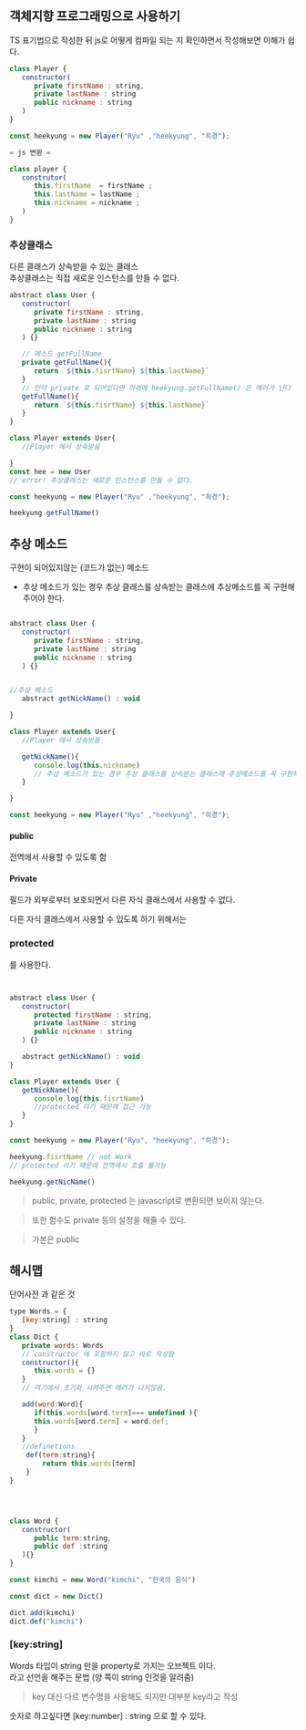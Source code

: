 ## 객체지향 프로그래밍으로 사용하기

TS 표기법으로 작성한 뒤 js로 어떻게 컴파일 되는 지 확인하면서 작성해보면 이해가 쉽다. 

```js
class Player {
   constructor(
      private firstName : string,
      private lastName : string
      public nickname : string
   )
}

const heekyung = new Player("Ryu" ,"heekyung", "히경");

= js 변환 =

class player {
   construtor(
      this.firstName  = firstName ; 
      this.lastName = lastName ;
      this.nickname = nickname ;
   )
}

```


### 추상클래스 
다른 클래스가 상속받을 수 있는 클래스</br>
추상클래스는 직접 새로운 인스턴스를 만들 수 없다.

```js
abstract class User {
   constructor(
      private firstName : string,
      private lastName : string
      public nickname : string
   ) {}

   // 메소드 getFullName
   private getFullName(){
      return `${this.fisrtName} ${this.lastName}`
   }
   // 만약 private 로 되어있다면 아래에 heekyung.getFullName() 은 에러가 난다
   getFullName(){
      return `${this.fisrtName} ${this.lastName}`
   }
}

class Player extends User{
   //Player 에서 상속받음

}
const hee = new User 
// error! 추상클래스는 새로운 인스턴스를 만들 수 없다. 

const heekyung = new Player("Ryu" ,"heekyung", "히경");

heekyung.getFullName() 
```


## 추상 메소드

구현이 되어있지않는 (코드가 없는) 메소드
- 추상 메소드가 있는 경우 추상 클래스를 상속받는 클래스에 추상메소드를 꼭 구현해주어야 한다.
```js

abstract class User {
   constructor(
      private firstName : string,
      private lastName : string
      public nickname : string
   ) {}


//추상 메소드
   abstract getNickName() : void

}

class Player extends User{
   //Player 에서 상속받음

   getNickName(){
      console.log(this.nickname) 
      // 추상 메소드가 있는 경우 추상 클래스를 상속받는 클래스에 추상메소드를 꼭 구현해주어야 한다.
   }

}

const heekyung = new Player("Ryu" ,"heekyung", "히경");
```


#### public
전역에서 사용할 수 있도록 함


#### Private
필드가 외부로부터 보호되면서 다른 자식 클래스에서 사용할 수 없다.

다른 자식 클래스에서 사용할 수 있도록 하기 위해서는 

### protected 
를 사용한다.

```js


abstract class User {
   constructor(
      protected firstName : string,
      private lastName : string
      public nickname : string
   ) {}

   abstract getNickName() : void
}

class Player extends User {
   getNickName(){
      console.log(this.fisrtName)
      //protected 이기 때문에 접근 가능
   }
}

const heekyung = new Player("Ryu", "heekyung", "히경");

heekyung.fisrtName // not Work 
// protected 이기 때문에 전역에서 호출 불가능

heekyung.getNicName()
```


> public, private, protected 는 javascript로 변환되면 보이지 않는다. 

> 또한 함수도 private 등의 설정을 해줄 수 있다. 

> 가본은 public

## 해시맵
단어사전 과 같은 것

```js
type Words = {
   [key:string] : string
}
class Dict {
   private words: Words
   // constructor 에 포함하지 않고 바로 작성함
   constructor(){
      this.words = {}
   }
   // 여기에서 초기화 시켜주면 에러가 나지않음.

   add(word:Word){
      if(this.words[word.term]=== undefined ){
      this.words[word.term] = word.def;
      }
   }
   //definetions
    def(term:string){
        return this.words[term]
    }
}




class Word {
   constructor(
      public term:string,
      public def :string
   ){}
}

const kimchi = new Word("kimchi", "한국의 음식")

const dict = new Dict()

dict.add(kimchi)
dict.def("kimchi")
```

### [key:string]
Words 타입이 string 만을 property로 가지는 오브젝트 이다.
</br>
라고 선언을 해주는 문법
(양 쪽이 string 인것을 알려줌)
> key 대신 다르 변수명을 사용해도 되지만 대부분 key라고 작성

숫자로 하고싶다면
[key:number] : string
으로 할 수 있다.